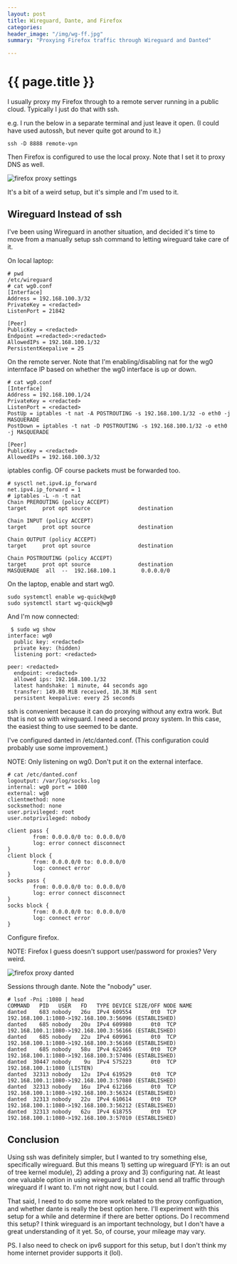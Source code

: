 ```yaml
---
layout: post
title: Wireguard, Dante, and Firefox
categories:
header_image: "/img/wg-ff.jpg"
summary: "Proxying Firefox traffic through Wireguard and Danted"

---
```


# {{ page.title }}

I usually proxy my Firefox through to a remote server running in a public cloud.  Typically I just do that with ssh. 

e.g. I run the below in a separate terminal and just leave it open.  (I could have used autossh, but never quite got around to it.)

```
ssh -D 8888 remote-vpn
```


Then Firefox is configured to use the local proxy. Note that I set it to proxy DNS as well.

![firefox proxy settings](/img/ff-proxy.jpg)


It's a bit of a weird setup, but it's simple and I'm used to it.

## Wireguard Instead of ssh

I've been using Wireguard in another situation, and decided it's time to move from a manually setup ssh command to letting wireguard take care of it.

On local laptop:

```
# pwd
/etc/wireguard
# cat wg0.conf 
[Interface]
Address = 192.168.100.3/32
PrivateKey = <redacted>
ListenPort = 21842

[Peer]
PublicKey = <redacted>
Endpoint =<redacted>:<redacted>
AllowedIPs = 192.168.100.1/32
PersistentKeepalive = 25
```

On the remote server. Note that I'm enabling/disabling nat for the wg0 internface IP based on whether the wg0 interface is up or down.

```
# cat wg0.conf 
[Interface]
Address = 192.168.100.1/24
PrivateKey = <redacted>
ListenPort = <redacted>
PostUp = iptables -t nat -A POSTROUTING -s 192.168.100.1/32 -o eth0 -j MASQUERADE
PostDown = iptables -t nat -D POSTROUTING -s 192.168.100.1/32 -o eth0 -j MASQUERADE

[Peer]
PublicKey = <redacted>
AllowedIPs = 192.168.100.3/32
```

iptables config. OF course packets must be forwarded too.

```
# sysctl net.ipv4.ip_forward
net.ipv4.ip_forward = 1
# iptables -L -n -t nat
Chain PREROUTING (policy ACCEPT)
target     prot opt source               destination         

Chain INPUT (policy ACCEPT)
target     prot opt source               destination         

Chain OUTPUT (policy ACCEPT)
target     prot opt source               destination         

Chain POSTROUTING (policy ACCEPT)
target     prot opt source               destination         
MASQUERADE  all  --  192.168.100.1        0.0.0.0/0  
```

On the laptop, enable and start wg0.

```
sudo systemctl enable wg-quick@wg0
sudo systemctl start wg-quick@wg0
```


And I'm now connected:

```
 $ sudo wg show
interface: wg0
  public key: <redacted>
  private key: (hidden)
  listening port: <redacted>

peer: <redacted>
  endpoint: <redacted>
  allowed ips: 192.168.100.1/32
  latest handshake: 1 minute, 44 seconds ago
  transfer: 149.80 MiB received, 10.38 MiB sent
  persistent keepalive: every 25 seconds
```

ssh is convenient because it can do proxying without any extra work. But that is not so with wireguard. I need a second proxy system. In this case, the easiest thing to use seemed to be dante.

I've configured danted in /etc/danted.conf. (This configuration could probably use some improvement.)

NOTE: Only listening on wg0. Don't put it on the external interface.

```
# cat /etc/danted.conf
logoutput: /var/log/socks.log
internal: wg0 port = 1080
external: wg0
clientmethod: none
socksmethod: none
user.privileged: root
user.notprivileged: nobody

client pass {
        from: 0.0.0.0/0 to: 0.0.0.0/0
        log: error connect disconnect
}
client block {
        from: 0.0.0.0/0 to: 0.0.0.0/0
        log: connect error
}
socks pass {
        from: 0.0.0.0/0 to: 0.0.0.0/0
        log: error connect disconnect
}
socks block {
        from: 0.0.0.0/0 to: 0.0.0.0/0
        log: connect error
}
```

Configure firefox.

NOTE: Firefox I guess doesn't support user/password for proxies? Very weird.

![firefox proxy danted](/img/ff-proxy2.jpg)

Sessions through dante. Note the "nobody" user.

```
# lsof -Pni :1080 | head
COMMAND   PID   USER   FD   TYPE DEVICE SIZE/OFF NODE NAME
danted    683 nobody   26u  IPv4 609554      0t0  TCP 192.168.100.1:1080->192.168.100.3:56096 (ESTABLISHED)
danted    685 nobody   20u  IPv4 609980      0t0  TCP 192.168.100.1:1080->192.168.100.3:56166 (ESTABLISHED)
danted    685 nobody   22u  IPv4 609961      0t0  TCP 192.168.100.1:1080->192.168.100.3:56160 (ESTABLISHED)
danted    685 nobody   58u  IPv4 622465      0t0  TCP 192.168.100.1:1080->192.168.100.3:57406 (ESTABLISHED)
danted  30447 nobody    9u  IPv4 575223      0t0  TCP 192.168.100.1:1080 (LISTEN)
danted  32313 nobody   12u  IPv4 619529      0t0  TCP 192.168.100.1:1080->192.168.100.3:57080 (ESTABLISHED)
danted  32313 nobody   16u  IPv4 612166      0t0  TCP 192.168.100.1:1080->192.168.100.3:56324 (ESTABLISHED)
danted  32313 nobody   22u  IPv4 610614      0t0  TCP 192.168.100.1:1080->192.168.100.3:56212 (ESTABLISHED)
danted  32313 nobody   62u  IPv4 618755      0t0  TCP 192.168.100.1:1080->192.168.100.3:57010 (ESTABLISHED)
```

## Conclusion

Using ssh was definitely simpler, but I wanted to try something else, specifically wireguard. But this means 1) setting up wireguard (FYI: is an out of tree kernel module), 2) adding a proxy and 3) configuring nat. At least one valuable option in using wireguard is that I can send all traffic through wireguard if I want to. I'm not right now, but I could.

That said, I need to do some more work related to the proxy configuation, and whether dante is really the best option here. I'll experiment with this setup for a while and determine if there are better options. Do I recommend this setup? I think wireguard is an important technology, but I don't have a great understanding of it yet. So, of course, your mileage may vary.

PS. I also need to check on ipv6 support for this setup, but I don't think my home internet provider supports it (lol).